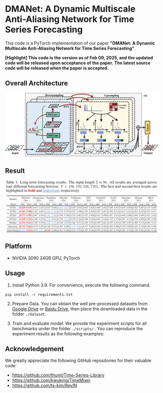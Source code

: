 # DMANet: A Dynamic Multiscale Anti-Aliasing Network for Time Series Forecasting

This code is a PyTorch implementation of our paper **"DMANet: A Dynamic Multiscale Anti-Aliasing Network for Time Series Forecasting"**.

**[Highlight] This code is the version as of Feb 09, 2025, and the updated code will be released upon acceptance of the paper.** **The latest source code will be released when the paper is accepted.**

## Overall Architecture

![image-20250220204635216](./tutorial/Architecture.png)

## Result

![image-20250220204635216](./tutorial/result2.png)

## Platform

- NVIDIA 3090 24GB GPU, PyTorch

## Usage

1. Install Python 3.9. For convenience, execute the following command.

````
pip install -r requirements.txt
````

2. Prepare Data. You can obtain the well pre-processed datasets from [Google Drive](https://drive.google.com/drive/folders/13Cg1KYOlzM5C7K8gK8NfC-F3EYxkM3D2) or [Baidu Drive](https://pan.baidu.com/s/1r3KhGd0Q9PJIUZdfEYoymg?pwd=i9iy), then place the downloaded data in the folder ````./dataset````.

3. Train and evaluate model. We provide the experiment scripts for all benchmarks under the folder ````./scripts/.```` You can reproduce the experiment results as the following examples:


## Acknowledgement

We greatly appreciate the following GitHub repositories for their valuable code:

- https://github.com/thuml/Time-Series-Library
- https://github.com/kwuking/TimeMixer
- https://github.com/ts-kim/RevIN
